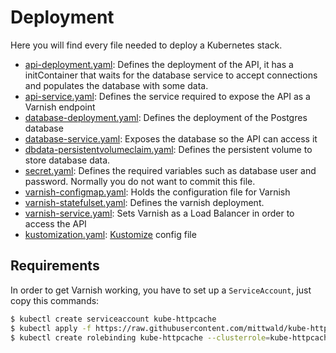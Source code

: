 # Deployment

Here you will find every file needed to deploy a Kubernetes stack.

- [api-deployment.yaml](api-deployment.yaml): Defines the deployment of the API, it has a initContainer that waits for the database service to accept connections and populates the database with some data.
- [api-service.yaml](api-service.yaml): Defines the service required to expose the API as a Varnish endpoint
- [database-deployment.yaml](database-deployment.yaml): Defines the deployment of the Postgres database
- [database-service.yaml](database-service.yaml): Exposes the database so the API can access it
- [dbdata-persistentvolumeclaim.yaml](dbdata-persistentvolumeclaim.yaml): Defines the persistent volume to store database data.
- [secret.yaml](secret.yaml): Defines the required variables such as database user and password. Normally you do not want to commit this file.
- [varnish-configmap.yaml](varnish-configmap.yaml): Holds the configuration file for Varnish
- [varnish-statefulset.yaml](varnish-statefulset.yaml): Defines the varnish deployment.
- [varnish-service.yaml](varnish-service.yaml): Sets Varnish as a Load Balancer in order to access the API
- [kustomization.yaml](kustomization.yaml): [Kustomize](https://kustomize.io/) config file
  
## Requirements

In order to get Varnish working, you have to set up a `ServiceAccount`, just copy this commands:
```bash
$ kubectl create serviceaccount kube-httpcache
$ kubectl apply -f https://raw.githubusercontent.com/mittwald/kube-httpcache/master/deploy/kubernetes/rbac.yaml
$ kubectl create rolebinding kube-httpcache --clusterrole=kube-httpcache --serviceaccount=default:kube-httpcache --user=kube-httpcache
```